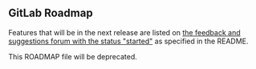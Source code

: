 ## GitLab Roadmap

Features that will be in the next release are listed on [the feedback and suggestions forum with the status "started"](http://feedback.gitlab.com/forums/176466-general/status/796456) as specified in the README.

This ROADMAP file will be deprecated.
